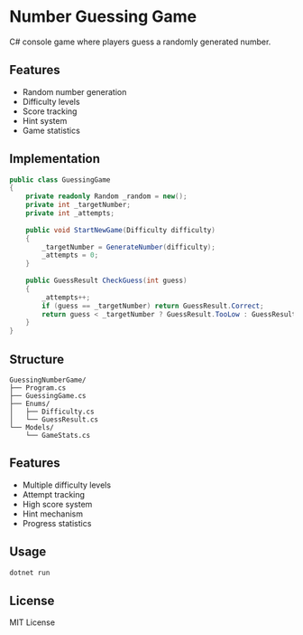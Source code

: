 # Number Guessing Game

C# console game where players guess a randomly generated number.

## Features
- Random number generation
- Difficulty levels
- Score tracking
- Hint system
- Game statistics

## Implementation
```csharp
public class GuessingGame
{
    private readonly Random _random = new();
    private int _targetNumber;
    private int _attempts;
    
    public void StartNewGame(Difficulty difficulty)
    {
        _targetNumber = GenerateNumber(difficulty);
        _attempts = 0;
    }
    
    public GuessResult CheckGuess(int guess)
    {
        _attempts++;
        if (guess == _targetNumber) return GuessResult.Correct;
        return guess < _targetNumber ? GuessResult.TooLow : GuessResult.TooHigh;
    }
}
```

## Structure
```
GuessingNumberGame/
├── Program.cs
├── GuessingGame.cs
├── Enums/
│   ├── Difficulty.cs
│   └── GuessResult.cs
└── Models/
    └── GameStats.cs
```

## Features
- Multiple difficulty levels
- Attempt tracking
- High score system
- Hint mechanism
- Progress statistics

## Usage
```bash
dotnet run
```

## License
MIT License
